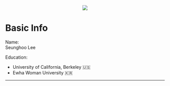 <div align=center>
    <img src="https://capsule-render.vercel.app/api?type=waving&color=auto&height=200&section=header&text=Seunghoo's%20GitHub&fontSize=80" />
</div>
    

# Basic Info

Name:   
Seunghoo Lee

Education:
- University of California, Berkeley 🇺🇸
- Ewha Woman University 🇰🇷

---

# 
